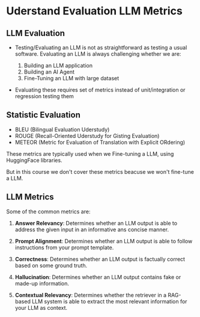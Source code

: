 # Uderstand Evaluation LLM Metrics


## LLM Evaluation

- Testing/Evaluating an LLM is not as straightforward as testing a usual software. Evaluating an LLM is always challenging whether we are:

    1. Building an LLM application
    2. Building an AI Agent
    3. Fine-Tuning an LLM with large dataset

- Evaluating these requires set of metrics instead of unit/integration or regression testing them

## Statistic Evaluation

- BLEU (Bilingual Evaluation Uderstudy)
- ROUGE (Recall-Oriented Uderstudy for Gisting Evaluation)
- METEOR (Metric for Evaluation of Translation with Explicit ORdering)

These metrics are typically used when we Fine-tuning a LLM, using HuggingFace libraries.

But in this course we don't cover these metrics beacuse we won't fine-tune a LLM.

## LLM Metrics

Some of the common metrics are:

1. **Answer Relevancy**: Determines whether an LLM output is able to address the given input in an informative ans concise manner.

2. **Prompt Alignment**: Determines whether an LLM output is able to follow instructions from your prompt template.

3. **Correctness**: Determines whether an LLM output is factually correct based on some ground truth.

4. **Hallucination**: Determines whether an LLM output contains fake or made-up information.

5. **Contextual Relevancy**: Determines whether the retriever in a RAG-based LLM system is able to extract the most relevant information for your LLM as context.






